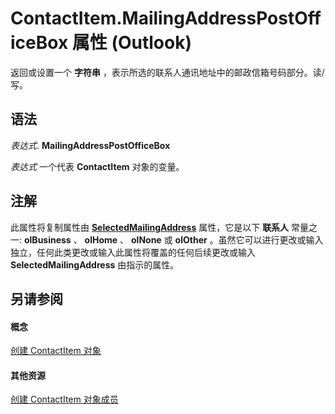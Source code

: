 
# ContactItem.MailingAddressPostOfficeBox 属性 (Outlook)

返回或设置一个 **字符串** ，表示所选的联系人通讯地址中的邮政信箱号码部分。读/写。


## 语法

 _表达式_. **MailingAddressPostOfficeBox**

 _表达式_ 一个代表 **ContactItem** 对象的变量。


## 注解

此属性将复制属性由 **[SelectedMailingAddress](7f0a68a0-2663-276f-7217-f580d63edb51.md)** 属性，它是以下 **联系人** 常量之一: **olBusiness** 、 **olHome** 、 **olNone** 或 **olOther** 。虽然它可以进行更改或输入独立，任何此类更改或输入此属性将覆盖的任何后续更改或输入 **SelectedMailingAddress** 由指示的属性。


## 另请参阅


#### 概念


[创建 ContactItem 对象](8e32093c-a678-f1fd-3f35-c2d8994d166f.md)
#### 其他资源


[创建 ContactItem 对象成员](a8b13369-4c87-02aa-e62a-1f3067e559fa.md)